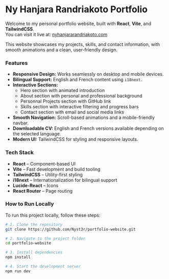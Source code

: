 # Ny Hanjara Randriakoto Portfolio

Welcome to my personal portfolio website, built with **React**, **Vite**, and **TailwindCSS**.  
You can visit it live at: [nyhanjararandriakoto.com](https://nyhanjararandriakoto.com)

This website showcases my projects, skills, and contact information, with smooth animations and a clean, user-friendly design.

### Features

- **Responsive Design:** Works seamlessly on desktop and mobile devices.
- **Bilingual Support:** English and French content using `i18next`.
- **Interactive Sections:** 
  - Hero section with animated introduction
  - About section with personal and professional background
  - Personnal Projects section with GitHub link
  - Skills section with interactive filtering and progress bars
  - Contact section with email and social media links
- **Smooth Navigation:** Scroll-based animations and a mobile-friendly navbar.
- **Downloadable CV:** English and French versions available depending on the selected language.
- **Modern UI:** TailwindCSS for styling and responsive layouts.

### Tech Stack

- **React** – Component-based UI
- **Vite** – Fast development and build tooling
- **TailwindCSS** – Utility-first styling
- **i18next** – Internationalization for bilingual support
- **Lucide-React** – Icons
- **React Router** – Page routing

### How to Run Locally

To run this project locally, follow these steps:

```bash
# 1. Clone the repository
git clone https://github.com/Nyst3r/portfolio-website.git

# 2. Navigate to the project folder
cd portfolio-website

# 3. Install dependencies
npm install

# 4. Start the development server
npm run dev
